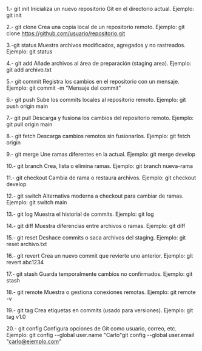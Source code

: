 1.- git init
    Inicializa un nuevo repositorio Git en el directorio actual.
Ejemplo: git init

2.- git clone
    Crea una copia local de un repositorio remoto.
Ejemplo: git clone https://github.com/usuario/repositorio.git

3.-git status
    Muestra archivos modificados, agregados y no rastreados.
Ejemplo: git status

4.- git add
    Añade archivos al área de preparación (staging area).
Ejemplo: git add archivo.txt

5.- git commit
    Registra los cambios en el repositorio con un mensaje.
Ejemplo: git commit -m "Mensaje del commit"

6.- git push
    Sube los commits locales al repositorio remoto.
Ejemplo: git push origin main

7.- git pull
    Descarga y fusiona los cambios del repositorio remoto.
Ejemplo: git pull origin main

8.- git fetch
    Descarga cambios remotos sin fusionarlos.
Ejemplo: git fetch origin

9.- git merge
    Une ramas diferentes en la actual.
Ejemplo: git merge develop

10.- git branch
    Crea, lista o elimina ramas.
Ejemplo: git branch nueva-rama

11.- git checkout
    Cambia de rama o restaura archivos.
Ejemplo: git checkout develop

12.- git switch
    Alternativa moderna a checkout para cambiar de ramas.
Ejemplo: git switch main

13.- git log
    Muestra el historial de commits.
Ejemplo: git log

14.- git diff
    Muestra diferencias entre archivos o ramas.
Ejemplo: git diff

15.- git reset
    Deshace commits o saca archivos del staging.
Ejemplo: git reset archivo.txt

16.- git revert
    Crea un nuevo commit que revierte uno anterior.
Ejemplo: git revert abc1234

17.- git stash
    Guarda temporalmente cambios no confirmados.
Ejemplo: git stash

18.- git remote
    Muestra o gestiona conexiones remotas.
Ejemplo: git remote -v

19.- git tag
    Crea etiquetas en commits (usado para versiones). 
Ejemplo: git tag v1.0

20.- git config
    Configura opciones de Git como usuario, correo, etc.
Ejemplo: git config --global user.name "Carlo"git config --global user.email "carlo@ejemplo.com"
